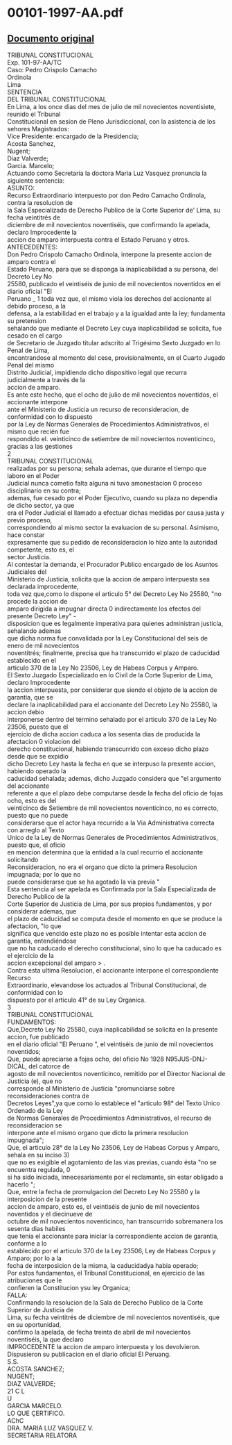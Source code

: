 
00101-1997-AA.pdf
=================
  
[Documento original](https://tc.gob.pe/jurisprudencia/1997/00101-1997-AA.pdf)  
---  
TRIBUNAL CONSTITUCIONAL  
Exp. 101-97-AA/TC  
Caso: Pedro Crispolo Camacho  
Ordinola  
Lima  
SENTENCIA  
DEL TRIBUNAL CONSTITUCIONAL  
En Lima, a los once dias del mes de julio de mil novecientos noventisiete, reunido el Tribunal  
Constitucional en sesion de Pleno Jurisdiccional, con la asistencia de los sehores Magistrados:  
Vice Presidente: encargado de la Presidencia;  
Acosta Sanchez,  
Nugent;  
Diaz Valverde;  
Garcia. Marcelo;  
Actuando como Secretaria la doctora Maria Luz Vasquez pronuncia la siguiente sentencia:  
ASUNTO:  
Recurso Extraordinario interpuesto por don Pedro Camacho Ordinola, contra la resolucion de  
la Sala Especializada de Derecho Publico de la Corte Superior de' Lima, su fecha veintitrés de  
diciembre de mil novecientos noventiséis, que confirmando la apelada, declaro Improcedente la  
accion de amparo interpuesta contra el Estado Peruano y otros.  
ANTECEDENTES:  
Don Pedro Crispolo Camacho Ordinola, interpone la presente accion de amparo contra el  
Estado Peruano, para que se disponga la inaplicabilidad a su persona, del Decreto Ley No  
25580, publicado el veintiséis de junio de mil novecientos noventidos en el diario oficial "El  
Peruano _ 1 toda vez que, el mismo viola los derechos del accionante al debido proceso, a la  
defensa, a la estabilidad en el trabajo y a la igualdad ante la ley; fundamenta su pretension  
sehalando que mediante el Decreto Ley cuya inaplicabilidad se solicita, fue cesado en el cargo  
de Secretario de Juzgado titular adscrito al Trigésimo Sexto Juzgado en lo Penal de Lima,  
encontrandose al momento del cese, provisionalmente, en el Cuarto Jugado Penal del mismo  
Distrito Judicial, impidiendo dicho dispositivo legal que recurra judicialmente a través de la  
accion de amparo.  
Es ante este hecho, que el ocho de julio de mil novecientos noventidos, el accionante interpone  
ante el Ministerio de Justicia un recurso de reconsideracion, de conformidad con lo dispuesto  
por la Ley de Normas Generales de Procedimientos Administrativos, el mismo que recién fue  
respondido el. veinticinco de setiembre de mil novecientos noventicinco, gracias a las gestiones  
2  
TRIBUNAL CONSTITUCIONAL  
realizadas por su persona; sehala ademas, que durante el tiempo que laboro en el Poder  
Judicial nunca cometio falta alguna ni tuvo amonestacion 0 proceso disciplinario en su contra;  
ademas, fue cesado por el Poder Ejecutivo, cuando su plaza no dependia de dicho sector, ya que  
era el Poder Judicial el llamado a efectuar dichas medidas por causa justa y previo proceso,  
correspondiendo al mismo sector la evaluacion de su personal. Asimismo, hace constar  
expresamente que su pedido de reconsideracion lo hizo ante la autoridad competente, esto es, el  
sector Justicia.  
Al contestar la demanda, el Procurador Publico encargado de los Asuntos Judiciales del  
Ministerio de Justicia, solicita que la accion de amparo interpuesta sea declarada improcedente,  
toda vez que,como lo dispone el articulo 5° del Decreto Ley No 25580, "no procede la accion de  
amparo dirigida a impugnar directa 0 indirectamente los efectos del presente Decreto Ley" -  
disposicion que es legalmente imperativa para quienes administran justicia, sehalando ademas  
que dicha norma fue convalidada por la Ley Constitucional del seis de enero de mil novecientos  
noventitrés; finalmente, precisa que ha transcurrido el plazo de caducidad establecido en el  
articulo 370 de la Ley No 23506, Ley de Habeas Corpus y Amparo.  
El Sexto Juzgado Especializado en lo Civil de la Corte Superior de Lima, declaro Improcedente  
la accion interpuesta, por considerar que siendo el objeto de la accion de garantia, que se  
declare la inaplicabilidad para el accionante del Decreto Ley No 25580, la accion debio  
interponerse dentro del término sehalado por el articulo 370 de la Ley No 23506, puesto que el  
ejercicio de dicha accion caduca a los sesenta dias de producida la afectacion 0 violacion del  
derecho constitucional, habiendo transcurrido con exceso dicho plazo desde que se expidio  
dicho Decreto Ley hasta la fecha en que se interpuso la presente accion, habiendo operado la  
caducidad sehalada; ademas, dicho Juzgado considera que "el argumento del accionante  
referente a que el plazo debe computarse desde la fecha del oficio de fojas ocho, esto es del  
veinticinco de Setiembre de mil novecientos noventicinco, no es correcto, puesto que no puede  
considerarse que el actor haya recurrido a la Via Administrativa correcta con arreglo al Texto  
Unico de la Ley de Normas Generales de Procedimientos Administrativos, puesto que, el oficio  
en mencion determina que la entidad a la cual recurrio el accionante solicitando  
Reconsideracion, no era el organo que dicto la primera Resolucion impugnada; por lo que no  
puede considerarse que se ha agotado la via previa "  
Esta sentencia al ser apelada es Confirmada por la Sala Especializada de Derecho Publico de la  
Corte Superior de Justicia de Lima, por sus propios fundamentos, y por considerar ademas, que  
el plazo de caducidad se computa desde el momento en que se produce la afectacion, "lo que  
significa que vencido este plazo no es posible intentar esta accion de garantia, entendiéndose  
que no ha caducado el derecho constitucional, sino lo que ha caducado es el ejercicio de la  
accion excepcional del amparo > .  
Contra esta ultima Resolucion, el accionante interpone el correspondiente Recurso  
Extraordinario, elevandose los actuados al Tribunal Constitucional, de conformidad con lo  
dispuesto por el articulo 41° de su Ley Organica.  
3  
TRIBUNAL CONSTITUCIONAL  
FUNDAMENTOS:  
Que,Decreto Ley No 25580, cuya inaplicabilidad se solicita en la presente accion, fue publicado  
en el diario oficial "El Peruano ", el veintiséis de junio de mil novecientos noventidos;  
Que, puede apreciarse a fojas ocho, del oficio No 1928 N95JUS-DNJ-DICAL, del catorce de  
agosto de mil novecientos noventicinco, remitido por el Director Nacional de Justicia (e), que no  
corresponde al Ministerio de Justicia "promunciarse sobre reconsideraciones contra de  
Decretos Leyes",ya que como lo establece el "articulo 98° del Texto Unico Ordenado de la Ley  
de Normas Generales de Procedimientos Administrativos, el recurso de reconsideracion se  
interpone ante el mismo organo que dicto la primera resolucion impugnada";  
Que, el articulo 28° de la Ley No 23506, Ley de Habeas Corpus y Amparo, sehala en su inciso 3)  
que no es exigible el agotamiento de las vias previas, cuando ésta "no se encuentra regulada, 0  
si ha sido iniciada, innecesariamente por el reclamante, sin estar obligado a hacerlo ";  
Que, entre la fecha de promulgacion del Decreto Ley No 25580 y la interposicion de la presente  
accion de amparo, esto es, el veintiséis de junio de mil novecientos noventidos y el diecinueve de  
octubre de mil novecientos noventicinco, han transcurrido sobremanera los sesenta dias habiles  
que tenia el accionante para iniciar la correspondiente accion de garantia, conforme a lo  
establecido por el articulo 370 de la Ley 23506, Ley de Habeas Corpus y Amparo; por lo a la  
fecha de interposicion de la misma, la caducidadya habia operado;  
Por estos fundamentos, el Tribunal Constitucional, en ejercicio de las atribuciones que le  
confieren la Constitucion ysu ley Organica;  
FALLA:  
Confirmando la resolucion de la Sala de Derecho Publico de la Corte Superior de Justicia de  
Lima, su fecha veintitrés de diciembre de mil novecientos noventiséis, que en su oportunidad,  
confirmo la apelada, de fecha treinta de abril de mil novecientos noventiséis, la que declaro  
IMPROCEDENTE la accion de amparo interpuesta y los devolvieron.  
Dispusieron su publicacion en el diario oficial El Peruang.  
S.S.  
ACOSTA SANCHEZ;  
NUGENT;  
DIAZ VALVERDE;  
21 C L  
U  
GARCIA MARCELO.  
LO QUE ÇERTIFICO.  
AChC  
DRA. MARIA LUZ VASQUEZ V.  
SECRETARIA RELATORA